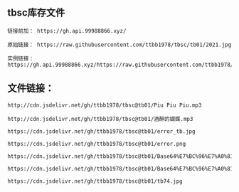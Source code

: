 ## tbsc库存文件
    链接前加： https://gh.api.99988866.xyz/
    
    原始链接： https://raw.githubusercontent.com/ttbb1978/tbsc/tb01/2021.jpg
    
    实例链接：https://gh.api.99988866.xyz/https://raw.githubusercontent.com/ttbb1978/tbsc/tb01/2021.jpg
    
## 文件链接：

    http://cdn.jsdelivr.net/gh/ttbb1978/tbsc@tb01/Piu Piu Piu.mp3

    http://cdn.jsdelivr.net/gh/ttbb1978/tbsc@tb01/酒醉的蝴蝶.mp3

    https://cdn.jsdelivr.net/gh/ttbb1978/tbsc@tb01/error_tb.jpg

    https://cdn.jsdelivr.net/gh/ttbb1978/tbsc@tb01/error.png

    https://cdn.jsdelivr.net/gh/ttbb1978/tbsc@tb01/Base64%E7%BC%96%E7%A0%81.apk

    https://cdn.jsdelivr.net/gh/ttbb1978/tbsc@tb01/Base64%E7%BC%96%E7%A0%81.rar

    https://cdn.jsdelivr.net/gh/ttbb1978/tbsc@tb01/tb74.jpg
